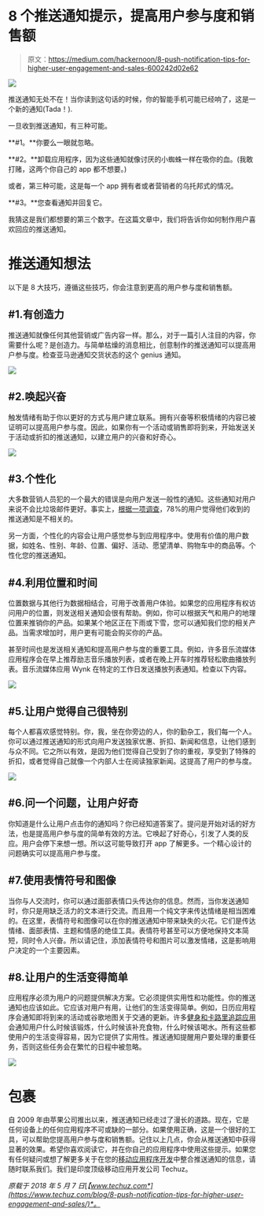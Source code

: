# 8 个推送通知提示，提高用户参与度和销售额

> 原文：<https://medium.com/hackernoon/8-push-notification-tips-for-higher-user-engagement-and-sales-600242d02e62>

![](img/36c6680b4cad865b3c9d91729c593cbf.png)

推送通知无处不在！当你读到这句话的时候，你的智能手机可能已经响了，这是一个新的通知(Tada！).

一旦收到推送通知，有三种可能。

**#1。**你要么一眼就忽略。

**#2。**卸载应用程序，因为这些通知就像讨厌的小蜘蛛一样在吸你的血。(我敢打赌，这两个你自己的 app 都不想要。)

或者，第三种可能，这是每一个 app 拥有者或者营销者的乌托邦式的情况。

**#3。**您查看通知并回复它。

我猜这是我们都想要的第三个数字。在这篇文章中，我们将告诉你如何制作用户喜欢回应的推送通知。

# 推送通知想法

以下是 8 大技巧，遵循这些技巧，你会注意到更高的用户参与度和销售额。

## #1.有创造力

推送通知就像任何其他营销或广告内容一样。那么，对于一篇引人注目的内容，你需要什么呢？是创造力。与简单枯燥的消息相比，创意制作的推送通知可以提高用户参与度。检查亚马逊通知交货状态的这个 genius 通知。

![](img/3f092b70f5330f60d5b14adc8d14f431.png)

## #2.唤起兴奋

触发情绪有助于你以更好的方式与用户建立联系。拥有兴奋等积极情绪的内容已被证明可以提高用户参与度。因此，如果你有一个活动或销售即将到来，开始发送关于活动或折扣的推送通知，以建立用户的兴奋和好奇心。

![](img/2e25a04d5fcdf68b927edc4088a44d70.png)

## #3.个性化

大多数营销人员犯的一个最大的错误是向用户发送一般性的通知。这些通知对用户来说不会比垃圾邮件更好。事实上，[根据一项调查](http://www.bizreport.com/2015/08/survey-most-say-push-notifications-are-not-relevant.html)，78%的用户觉得他们收到的推送通知是不相关的。

另一方面，个性化的内容会让用户感觉参与到应用程序中。使用有价值的用户数据，如姓名、性别、年龄、位置、偏好、活动、愿望清单、购物车中的商品等。个性化您的推送通知。

## #4.利用位置和时间

位置数据与其他行为数据相结合，可用于改善用户体验。如果您的应用程序有权访问用户的位置，则发送相关通知会很有帮助。例如，你可以根据天气和用户的地理位置来推销你的产品。如果某个地区正在下雨或下雪，您可以通知我们您的相关产品。当需求增加时，用户更有可能会购买你的产品。

甚至时间也是发送相关通知和提高用户参与度的重要工具。例如，许多音乐流媒体应用程序会在早上推荐励志音乐播放列表，或者在晚上开车时推荐轻松歌曲播放列表。音乐流媒体应用 Wynk 在特定的工作日发送播放列表通知。检查以下内容。

![](img/836bdd75d2fda827115c496080413e31.png)

## #5.让用户觉得自己很特别

每个人都喜欢感觉特别。你，我，坐在你旁边的人，你的勤杂工，我们每一个人。你可以通过推送通知的形式向用户发送独家优惠、折扣、新闻和信息，让他们感到与众不同。它之所以有效，是因为他们觉得自己受到了你的重视，享受到了特殊的折扣，或者觉得自己就像一个内部人士在阅读独家新闻。这提高了用户的参与度。

![](img/67c2cea64e31cc39d113d9fd7485ad00.png)

## #6.问一个问题，让用户好奇

你知道是什么让用户点击你的通知吗？你已经知道答案了。提问是开始对话的好方法，也是提高用户参与度的简单有效的方法。它唤起了好奇心，引发了人类的反应。用户会停下来想一想。所以这可能导致打开 app 了解更多。一个精心设计的问题确实可以提高用户参与度。

## #7.使用表情符号和图像

当你与人交流时，你可以通过面部表情口头传达你的信息。然而，当你发送通知时，你只是用缺乏活力的文本进行交流。而且用一个纯文字来传达情绪是相当困难的。在这里，表情符号和图像可以在你的推送通知中带来缺失的火花。它们是传达情绪、面部表情、主题和情感的绝佳工具。表情符号甚至可以方便地保持文本简短，同时令人兴奋。所以请记住，添加表情符号和图片可以激发情绪，这是影响用户决定的一个主要因素。

## #8.让用户的生活变得简单

应用程序必须为用户的问题提供解决方案。它必须提供实用性和功能性。你的推送通知也应该如此。它应该对用户有用，让他们的生活变得简单。例如，日历应用程序会通知即将到来的活动或谷歌地图关于交通的更新。许多[健身和卡路里追踪应用](https://www.techuz.com/blog/fitness-apps-the-most-funded-and-rewarding-start-ups/)会通知用户什么时候该锻炼，什么时候该补充食物，什么时候该喝水。所有这些都使用户的生活变得容易，因为它提供了实用性。推送通知提醒用户要处理的重要任务，否则这些任务会在繁忙的日程中被忽略。

![](img/c7e3d58fd51469788e57c2c14304ab3d.png)

# 包裹

自 2009 年由苹果公司推出以来，推送通知已经走过了漫长的道路。现在，它是任何设备上的任何应用程序不可或缺的一部分。如果使用正确，这是一个很好的工具，可以帮助您提高用户参与度和销售额。记住以上几点，你会从推送通知中获得显著的效果。希望你喜欢阅读它，并在你自己的应用程序中使用这些提示。如果您有任何疑问或想了解更多关于在您的[移动应用程序开发](https://www.techuz.com/mobile-application-development/)中整合推送通知的信息，请随时联系我们。我们是印度顶级移动应用开发公司 Techuz。

*原载于 2018 年 5 月 7 日*[*【www.techuz.com*](https://www.techuz.com/blog/8-push-notification-tips-for-higher-user-engagement-and-sales/)*。*